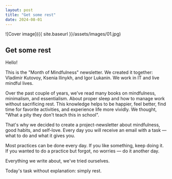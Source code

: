 ```yaml
---
layout: post
title: "Get some rest"
date: 2024-08-01
---
```


![Cover image]({{ site.baseurl }}/assets/images/01.jpg)

## Get some rest

Hello!

This is the "Month of Mindfulness" newsletter. We created it together: Vladimir Kutovoy, Ksenia Ilinykh, and Igor Lukanin. We work in IT and live mindful lives.

Over the past couple of years, we've read many books on mindfulness, minimalism, and essentialism. About proper sleep and how to manage work without sacrificing rest. This knowledge helps to be happier, feel better, find time for favorite activities, and experience life more vividly. We thought, "What a pity they don't teach this in school".

That's why we decided to create a project-newsletter about mindfulness, good habits, and self-love. Every day you will receive an email with a task — what to do and what it gives you.

Most practices can be done every day. If you like something, keep doing it. If you wanted to do a practice but forgot, no worries — do it another day.

Everything we write about, we've tried ourselves.

Today's task without explanation: simply rest.